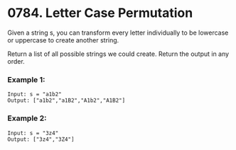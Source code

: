 # 0784. Letter Case Permutation
Given a string s, you can transform every letter individually to be lowercase or uppercase to create another string.

Return a list of all possible strings we could create. Return the output in any order.

### Example 1:
```
Input: s = "a1b2"
Output: ["a1b2","a1B2","A1b2","A1B2"]
```

### Example 2:
```
Input: s = "3z4"
Output: ["3z4","3Z4"]
```